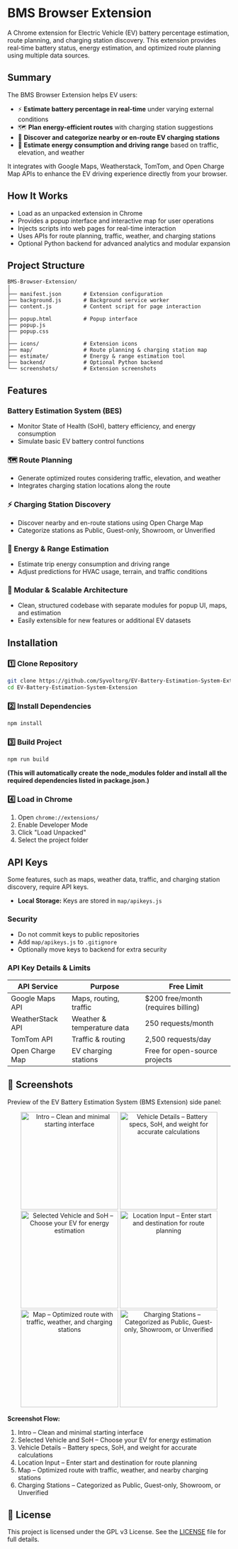 



# BMS Browser Extension

A Chrome extension for Electric Vehicle (EV) battery percentage estimation, route planning, and charging station discovery.
This extension provides real-time battery status, energy estimation, and optimized route planning using multiple data sources.

## Summary

The BMS Browser Extension helps EV users:

- ⚡ **Estimate battery percentage in real-time** under varying external conditions
- 🗺 **Plan energy-efficient routes** with charging station suggestions
- 🔌 **Discover and categorize nearby or en-route EV charging stations**
- 🔮 **Estimate energy consumption and driving range** based on traffic, elevation, and weather

It integrates with Google Maps, Weatherstack, TomTom, and Open Charge Map APIs to enhance the EV driving experience directly from your browser.

## How It Works

- Load as an unpacked extension in Chrome
- Provides a popup interface and interactive map for user operations
- Injects scripts into web pages for real-time interaction
- Uses APIs for route planning, traffic, weather, and charging stations
- Optional Python backend for advanced analytics and modular expansion

## Project Structure

```text
BMS-Browser-Extension/
│
├── manifest.json       # Extension configuration
├── background.js       # Background service worker
├── content.js          # Content script for page interaction
│
├── popup.html          # Popup interface
├── popup.js
├── popup.css
│
├── icons/              # Extension icons
├── map/                # Route planning & charging station map
├── estimate/           # Energy & range estimation tool
├── backend/            # Optional Python backend
└── screenshots/        # Extension screenshots
```

## Features

### Battery Estimation System (BES)
- Monitor State of Health (SoH), battery efficiency, and energy consumption
- Simulate basic EV battery control functions

### 🗺 Route Planning
- Generate optimized routes considering traffic, elevation, and weather
- Integrates charging station locations along the route

### ⚡ Charging Station Discovery
- Discover nearby and en-route stations using Open Charge Map
- Categorize stations as Public, Guest-only, Showroom, or Unverified

### 🔮 Energy & Range Estimation
- Estimate trip energy consumption and driving range
- Adjust predictions for HVAC usage, terrain, and traffic conditions

### 🧩 Modular & Scalable Architecture
- Clean, structured codebase with separate modules for popup UI, maps, and estimation
- Easily extensible for new features or additional EV datasets

## Installation

### 1️⃣ Clone Repository

```bash
git clone https://github.com/Syvoltorg/EV-Battery-Estimation-System-Extension.git
cd EV-Battery-Estimation-System-Extension
```

### 2️⃣ Install Dependencies

```bash
npm install
```

### 3️⃣ Build Project

```bash
npm run build
```
**(This will automatically create the node_modules folder and install all the required dependencies listed in package.json.)**

### 4️⃣ Load in Chrome

1. Open `chrome://extensions/`
2. Enable Developer Mode
3. Click "Load Unpacked"
4. Select the project folder

## API Keys

Some features, such as maps, weather data, traffic, and charging station discovery, require API keys.

- **Local Storage:** Keys are stored in `map/apikeys.js`

### Security
- Do not commit keys to public repositories
- Add `map/apikeys.js` to `.gitignore`
- Optionally move keys to backend for extra security

### API Key Details & Limits

| API Service        | Purpose                    | Free Limit                        |
|--------------------|----------------------------|-----------------------------------|
| Google Maps API    | Maps, routing, traffic     | $200 free/month (requires billing) |
| WeatherStack API   | Weather & temperature data | 250 requests/month                |
| TomTom API         | Traffic & routing          | 2,500 requests/day                |
| Open Charge Map    | EV charging stations       | Free for open-source projects      |

## 📸 Screenshots

Preview of the EV Battery Estimation System (BMS Extension) side panel:

<p align="center">
  <img src="screenshots/Intro.png" alt="Intro – Clean and minimal starting interface" width="220"/>
  <img src="screenshots/Vehicle_details.png" alt="Vehicle Details – Battery specs, SoH, and weight for accurate calculations" width="220"/>
  <img src="screenshots/Selected_vehicle.png" alt="Selected Vehicle and SoH – Choose your EV for energy estimation" width="220"/>
  <img src="screenshots/Location_input.png" alt="Location Input – Enter start and destination for route planning" width="220"/>
  <img src="screenshots/Map.png" alt="Map – Optimized route with traffic, weather, and charging stations" width="220"/>
  <img src="screenshots/Charging_stations.png" alt="Charging Stations – Categorized as Public, Guest-only, Showroom, or Unverified" width="220"/>
</p>

**Screenshot Flow:**

1. Intro – Clean and minimal starting interface
2. Selected Vehicle and SoH – Choose your EV for energy estimation
3. Vehicle Details – Battery specs, SoH, and weight for accurate calculations
4. Location Input – Enter start and destination for route planning
5. Map – Optimized route with traffic, weather, and nearby charging stations
6. Charging Stations – Categorized as Public, Guest-only, Showroom, or Unverified

## 📜 License

This project is licensed under the GPL v3 License.
See the [LICENSE](LICENSE) file for full details.

